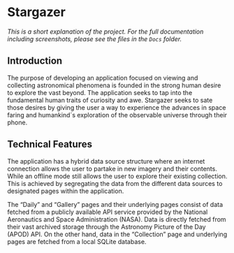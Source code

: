 ﻿# Stargazer

*This is a short explanation of the project. For the full documentation including screenshots, please see the files in the `Docs` folder.*

## Introduction

The purpose of developing an application focused on viewing and collecting astronomical phenomena is founded in the strong human desire to explore the vast beyond. The application seeks to tap into the fundamental human traits of curiosity and awe. Stargazer seeks to sate those desires by giving the user a way to experience the advances in space faring and humankind´s exploration of the observable universe through their phone.

## Technical Features

The application has a hybrid data source structure where an internet connection allows the user to partake in new imagery and their contents. While an offline mode still allows the user to explore their existing collection. This is achieved by segregating the data from the different data sources to designated pages within the application. 

The “Daily” and “Gallery” pages and their underlying pages consist of data fetched from a publicly available API service provided by the National Aeronautics and Space Administration (NASA). Data is directly fetched from their vast archived storage through the Astronomy Picture of the Day (APOD) API. On the other hand, data in the “Collection” page and underlying pages are fetched from a local SQLite database. 